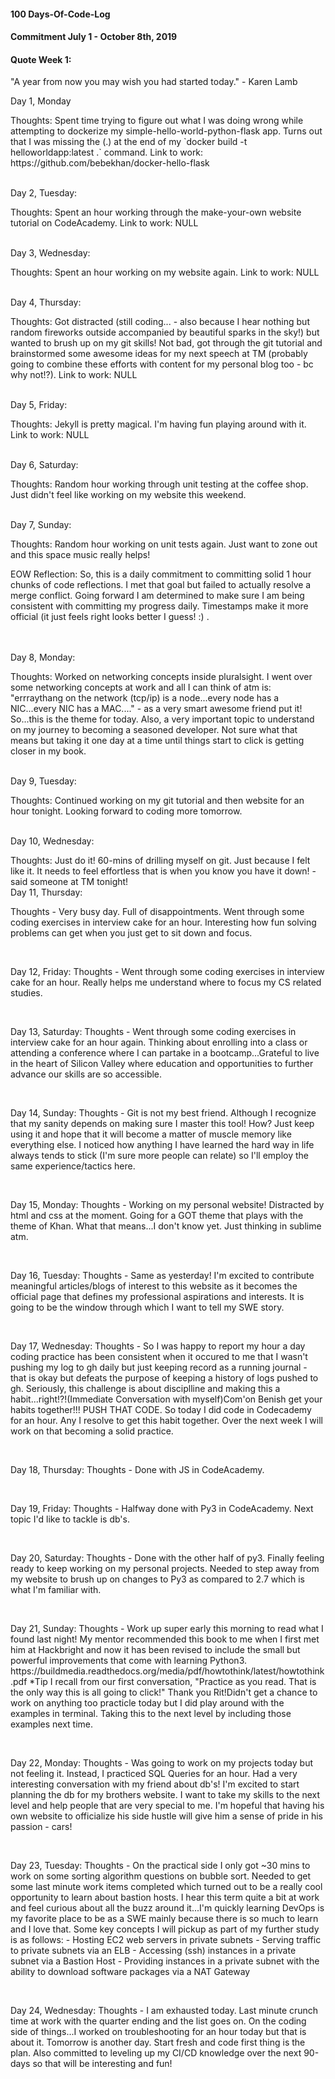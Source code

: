 #### 100 Days-Of-Code-Log
#### Commitment July 1 - October 8th, 2019

#### Quote Week 1:
"A year from now you may wish you had started today." - Karen Lamb

Day 1, Monday
<p>Thoughts: Spent time trying to figure out what I was doing wrong while attempting to dockerize my simple-hello-world-python-flask app. Turns out that I was missing the (.) at the end of my `docker build -t helloworldapp:latest .` command.
Link to work: https://github.com/bebekhan/docker-hello-flask</p>
<br>
Day 2, Tuesday:
<p>Thoughts: Spent an hour working through the make-your-own website tutorial on CodeAcademy.
Link to work: NULL</p>
<br>
Day 3, Wednesday:
<p>Thoughts: Spent an hour working on my website again.
Link to work: NULL</p>
<br>
Day 4, Thursday: 
<p>Thoughts: Got distracted (still coding... - also because I hear nothing but random fireworks outside accompanied by beautiful sparks in the sky!) but wanted to brush up on my git skills! Not bad, got through the git tutorial and brainstormed some awesome ideas for my next speech at TM (probably going to combine these efforts with content for my personal blog too - bc why not!?).
Link to work: NULL</p>
<br>
Day 5, Friday: 
<p>Thoughts: Jekyll is pretty magical. I'm having fun playing around with it. 
Link to work: NULL</p>
<br>
Day 6, Saturday:
<p>Thoughts: Random hour working through unit testing at the coffee shop. Just didn't feel like working on my website this weekend.</p>
<br>
Day 7, Sunday: 
<p>Thoughts: Random hour working on unit tests again. Just want to zone out and this space music really helps! 
<br>
<p>EOW Reflection: So, this is a daily commitment to committing solid 1 hour chunks of code reflections. I met that goal but failed to actually resolve a merge conflict. Going forward I am determined to make sure I am being consistent with committing my progress daily. Timestamps make it more official (it just feels right looks better I guess! :) .</p>
<br>
<br>
Day 8, Monday: 
<p>Thoughts: Worked on networking concepts inside pluralsight. I went over some networking concepts at work and all I can think of atm is: "errraythang on the network (tcp/ip) is a node...every node has a NIC...every NIC has a MAC...." - as a very smart awesome friend put it! So...this is the theme for today. Also, a very important topic to understand on my journey to becoming a seasoned developer.  Not sure what that means but taking it one day at a time until things start to click is getting closer in my book.</p>
<br>
Day 9, Tuesday: 
<p>Thoughts: Continued working on my git tutorial and then website for an hour tonight. Looking forward to coding more tomorrow.</p>
<br>
Day 10, Wednesday:
<p>Thoughts: Just do it! 60-mins of drilling myself on git. Just because I felt like it. It needs to feel effortless that is when you know you have it down! - said someone at TM tonight!
<br>
Day 11, Thursday:
<p>Thoughts - Very busy day. Full of disappointments. Went through some  coding exercises in interview cake for an hour. Interesting how fun solving problems can get when you just get to sit down and focus.</p>
<br>
<p>Day 12, Friday:
Thoughts - Went through some  coding exercises in interview cake for an hour. Really helps me understand where to focus my CS related studies.</p>
<br>
<p>Day 13, Saturday:
Thoughts - Went through some  coding exercises in interview cake for an hour again. Thinking about enrolling into a class or attending a conference where I can partake in a bootcamp...Grateful to live in the heart of Silicon Valley where education and opportunities to further advance our skills are so accessible.</p>
<br>
<p>Day 14, Sunday:
Thoughts - Git is not my best friend. Although I recognize that my sanity depends on making sure I master this tool! How? Just keep using it and hope that it will become a matter of muscle memory like everything else. I noticed how anything I have learned the hard way in life always tends to stick (I'm sure more people can relate) so I'll employ the same experience/tactics here.</p>
<br>
<p>Day 15, Monday:
Thoughts - Working on my personal website! Distracted by html and css at the moment. Going for a GOT theme that plays with the theme of Khan. What that means...I don't know yet. Just thinking in sublime atm.</p>
<br>
<p>Day 16, Tuesday:
Thoughts - Same as yesterday! I'm excited to contribute meaningful articles/blogs of interest to this website as it becomes the official page that defines my professional aspirations and interests. It is going to be the window through which I want to tell my SWE story.</p>
<br>
<p>Day 17, Wednesday:
Thoughts - So I was happy to report my hour a day coding practice has been consistent when it occured to me that I wasn't pushing my log to gh daily but just keeping record as a running journal - that is okay but defeats the purpose of keeping a history of logs pushed to gh. Seriously, this challenge is about disciplline and making this a habit...right!?!(Immediate Conversation with myself)Com'on Benish get your habits together!!! PUSH THAT CODE. So today I did code in Codecademy for an hour. Any I resolve to get this habit together. Over the next week I will work on that becoming a solid practice.
</p>
<br>
<p>Day 18, Thursday:
Thoughts - Done with JS in CodeAcademy.</p>
<br>
<p>Day 19, Friday:
Thoughts - Halfway done with Py3 in CodeAcademy. Next topic I'd like to tackle is db's.</p>
<br>
<p>Day 20, Saturday:
Thoughts - Done with the other half of py3. Finally feeling ready to keep working on my personal projects. Needed to step away from my website to brush up on changes to Py3 as compared to 2.7 which is what I'm familiar with.</p>
<br>
<p>Day 21, Sunday:
Thoughts - Work up super early this morning to read what I found last night! My mentor recommended this book to me when I first met him at Hackbright and now it has been revised to include the small but powerful improvements that come with learning Python3. https://buildmedia.readthedocs.org/media/pdf/howtothink/latest/howtothink.pdf
*Tip I recall from our first conversation, "Practice as you read. That is the only way this is all going to click!" Thank you Rit!Didn't get a chance to work on anything too practicle today but I did play around with the examples in terminal. Taking this to the next level by including those examples next time. 
</p>
<br> 
<p>Day 22, Monday:
Thoughts - Was going to work on my projects today but not feeling it. Instead, I practiced SQL Queries for an hour. Had a very interesting conversation with my friend about db's! I'm excited to start planning the db for my brothers website. I want to take my skills to the next level and help people that are very special to me.  I'm hopeful that having his own website to officialize his side hustle will give him a sense of pride in his passion - cars! </p>
<br>
<p>Day 23, Tuesday:
Thoughts - On the practical side I only got ~30 mins to work on some sorting algorithm questions on bubble sort. Needed to get some last minute work items completed which turned out to be a really cool opportunity to learn about bastion hosts. I hear this term quite a bit at work and feel curious about all the buzz around it...I'm quickly learning DevOps is my favorite place to be as a SWE mainly because there is so much to learn and I love that. Some key concepts I will pickup as part of my further study is as follows:
- Hosting EC2 web servers in private subnets
- Serving traffic to private subnets via an ELB
- Accessing (ssh) instances in a private subnet via a Bastion Host
- Providing instances in a private subnet with the ability to download software packages via a NAT Gateway</p>
<br>
<p>Day 24, Wednesday:
Thoughts - I am exhausted today. Last minute crunch time at work with the quarter ending and the list goes on. On the coding side of things...I worked on troubleshooting for an hour today but that is about it.  Tomorrow is another day. Start fresh and code first thing is the plan. Also committed to leveling up my CI/CD knowledge over the next 90-days so that will be interesting and fun! </p>
<br>
